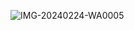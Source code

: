 ![IMG-20240224-WA0005](https://github.com/AchmadAnnasAwwabin/Learn-My-SQL/assets/160121014/0a51aa0f-031b-4d40-a81b-1fc858f24c3c)
